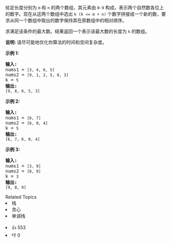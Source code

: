 <p>给定长度分别为&nbsp;<code>m</code>&nbsp;和&nbsp;<code>n</code>&nbsp;的两个数组，其元素由&nbsp;<code>0-9</code>&nbsp;构成，表示两个自然数各位上的数字。现在从这两个数组中选出 <code>k (k &lt;= m + n)</code>&nbsp;个数字拼接成一个新的数，要求从同一个数组中取出的数字保持其在原数组中的相对顺序。</p>

<p>求满足该条件的最大数。结果返回一个表示该最大数的长度为&nbsp;<code>k</code>&nbsp;的数组。</p>

<p><strong>说明: </strong>请尽可能地优化你算法的时间和空间复杂度。</p>

<p><strong>示例&nbsp;1:</strong></p>

<pre><strong>输入:</strong>
nums1 = <span><code>[3, 4, 6, 5]</code></span>
nums2 = <span><code>[9, 1, 2, 5, 8, 3]</code></span>
k = <span><code>5</code></span>
<strong>输出:</strong>
<span><code>[9, 8, 6, 5, 3]</code></span></pre>

<p><strong>示例 2:</strong></p>

<pre><strong>输入:</strong>
nums1 = <span><code>[6, 7]</code></span>
nums2 = <span><code>[6, 0, 4]</code></span>
k = <span><code>5</code></span>
<strong>输出:</strong>
<span><code>[6, 7, 6, 0, 4]</code></span></pre>

<p><strong>示例 3:</strong></p>

<pre><strong>输入:</strong>
nums1 = <span><code>[3, 9]</code></span>
nums2 = <span><code>[8, 9]</code></span>
k = <span><code>3</code></span>
<strong>输出:</strong>
<span><code>[9, 8, 9]</code></span></pre>

<div><div>Related Topics</div><div><li>栈</li><li>贪心</li><li>单调栈</li></div></div><br><div><li>👍 553</li><li>👎 0</li></div>